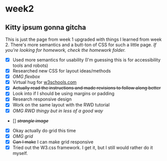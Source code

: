 # week2

## Kitty ipsum gonna gitcha

This is just the page from week 1 upgraded with things I learned from week 2.  There's more semantics and a butt-ton of CSS for such a little page. *If you're looking for homework, check the homework folder.*

- [x] Used more semantics for usability (I'm guessing this is for accessibility tools and robots)
- [x] Researched new CSS for layout ideas/methods
- [x] *OMG flexbox*
- [x] Virtual hug for [w3schools.com](https://w3schools.com)
- [x] ~~Actually read the instructions and made revisions to follow along better~~
- [x] Look into if I should be using margins or padding
- [x] Research responsive design
- [x] Work on the same layout with the RWD tutorial
- [x] *OMG RWD thingy but in less of a good way*
- [] ~~*strangle image*~~
- [x] Okay actually do grid this time
- [x] *OMG grid*
- [x] ~~Can I make~~ I can make grid responsive
- [x] Tried out the W3.css framework.  I get it, but I still would rather do it myself.
